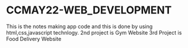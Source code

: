 # CCMAY22-WEB_DEVELOPMENT

This is the notes making app code and this is done by using html,css,javascript technlogy.
2nd project is Gym Website
3rd Project is Food Delivery Website

